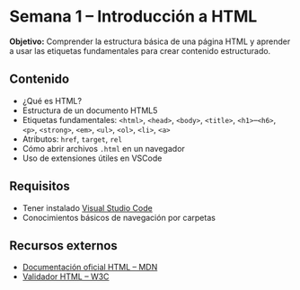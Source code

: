 # Semana 1 – Introducción a HTML

**Objetivo:** Comprender la estructura básica de una página HTML y aprender a usar las etiquetas fundamentales para crear contenido estructurado.

## Contenido
- ¿Qué es HTML?
- Estructura de un documento HTML5
- Etiquetas fundamentales: `<html>`, `<head>`, `<body>`, `<title>`, `<h1>`–`<h6>`, `<p>`, `<strong>`, `<em>`, `<ul>`, `<ol>`, `<li>`, `<a>`
- Atributos: `href`, `target`, `rel`
- Cómo abrir archivos `.html` en un navegador
- Uso de extensiones útiles en VSCode

## Requisitos
- Tener instalado [Visual Studio Code](https://code.visualstudio.com/)
- Conocimientos básicos de navegación por carpetas

## Recursos externos
- [Documentación oficial HTML – MDN](https://developer.mozilla.org/es/docs/Web/HTML)
- [Validador HTML – W3C](https://validator.w3.org/)
